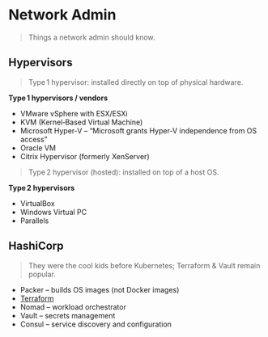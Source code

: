 # Network Admin
> Things a network admin should know.

## Hypervisors
> Type 1 hypervisor: installed directly on top of physical hardware.

**Type 1 hypervisors / vendors**
- VMware vSphere with ESX/ESXi  
- KVM (Kernel‑Based Virtual Machine)  
- Microsoft Hyper‑V – “Microsoft grants Hyper‑V independence from OS access”  
- Oracle VM  
- Citrix Hypervisor (formerly XenServer)

> Type 2 hypervisor (hosted): installed on top of a host OS.

**Type 2 hypervisors**
- VirtualBox  
- Windows Virtual PC  
- Parallels  

## HashiCorp
> They were the cool kids before Kubernetes; Terraform & Vault remain popular.

- Packer – builds OS images (not Docker images)  
- [Terraform](./cloud/terraform.md)  
- Nomad – workload orchestrator  
- Vault – secrets management  
- Consul – service discovery and configuration
